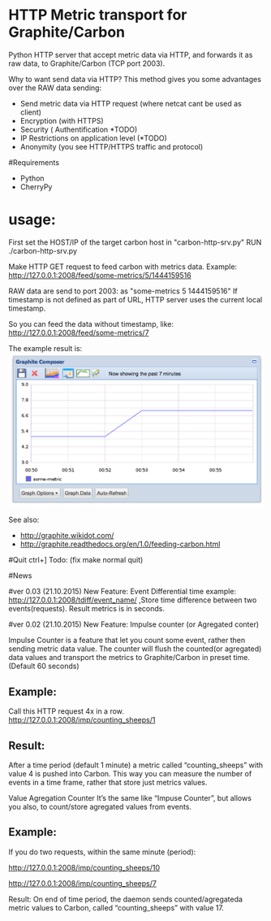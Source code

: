 # HTTP Metric transport for Graphite/Carbon

Python HTTP server that accept metric data via HTTP, and forwards it as raw data, to Graphite/Carbon (TCP port 2003).

Why to want send data via HTTP?
This method gives you some advantages over the RAW data sending:

* Send metric data via HTTP request (where netcat cant be used as client)
* Encryption (with HTTPS)
* Security ( Authentification *TODO)
* IP Restrictions on application level (*TODO)
* Anonymity (you see HTTP/HTTPS traffic and protocol)

#Requirements
* Python
* CherryPy

# usage:

First set the HOST/IP of the target carbon host in "carbon-http-srv.py"
RUN ./carbon-http-srv.py

Make HTTP GET request to feed carbon with metrics data.
Example: http://127.0.0.1:2008/feed/some-metrics/5/1444159516

RAW data are send to port 2003: as "some-metrics 5 1444159516"
If timestamp is not defined as part of URL, HTTP server uses the current local timestamp.

So you can feed the data without timestamp, like:
http://127.0.0.1:2008/feed/some-metrics/7

The example result is:
![example_result](https://raw.githubusercontent.com/ggtd/HTTP-Metric-transport-for-Graphite/master/img_for_readme/example_some-metric.png)


See also:
* http://graphite.wikidot.com/
* http://graphite.readthedocs.org/en/1.0/feeding-carbon.html

#Quit
ctrl+] Todo: (fix make normal quit)

#News



#ver 0.03 (21.10.2015)
New Feature: Event Differential time
example: http://127.0.0.1:2008/tdiff/event_name/  ,Store time difference between two events(requests). Result metrics is in seconds.



#ver 0.02 (21.10.2015)
New Feature: Impulse counter (or Agregated conter)

Impulse Counter is a feature that let you count some event, rather then sending metric data value.
The counter will flush the counted(or agregated)  data values  and transport the metrics to Graphite/Carbon in preset time. (Default 60 seconds)

Example:
--------
Call this HTTP request 4x in a row.
http://127.0.0.1:2008/imp/counting_sheeps/1

Result:
-------
After a time period (default 1 minute) a metric called “counting_sheeps” with value 4 is pushed into Carbon. This way you can measure the number of events in a time frame, rather that store just metrics values.


Value Agregation Counter
It’s the same like “Impuse Counter”, but allows you also, to count/store agregated values from events.

Example:
-------
If you do two requests, within the same minute (period):

http://127.0.0.1:2008/imp/counting_sheeps/10

http://127.0.0.1:2008/imp/counting_sheeps/7

Result: On end of time period, the daemon sends counted/agregateda metric values to Carbon, called “counting_sheeps” with value 17.
